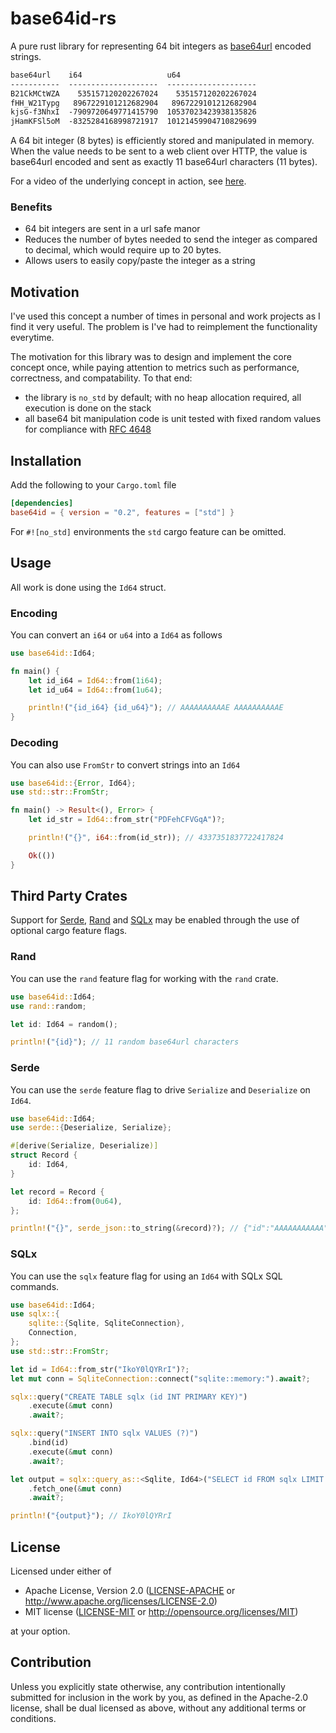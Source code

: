 # base64id-rs
A pure rust library for representing 64 bit integers as [base64url](https://datatracker.ietf.org/doc/html/rfc4648#section-5) encoded strings.
```txt
base64url    i64                   u64
-----------  --------------------  --------------------
B21CkMCtWZA    535157120202267024    535157120202267024
fHH_W21Typg   8967229101212682904   8967229101212682904
kjsG-f3NhxI  -7909720649771415790  10537023423938135826
jHamKFSl5oM  -8325284168998721917  10121459904710829699
```

A 64 bit integer (8 bytes) is efficiently stored and manipulated in memory.
When the value needs to be sent to a web client over HTTP, the value is base64url encoded and sent as exactly 11 base64url characters (11 bytes).

For a video of the underlying concept in action, see [here](https://www.youtube.com/watch?v=gocwRvLhDf8).

### Benefits
- 64 bit integers are sent in a url safe manor
- Reduces the number of bytes needed to send the integer as compared to decimal, which would require up to 20 bytes.
- Allows users to easily copy/paste the integer as a string

## Motivation
I've used this concept a number of times in personal and work projects as I find it very useful.
The problem is I've had to reimplement the functionality everytime.

The motivation for this library was to design and implement the core concept once, while paying attention to metrics such as performance, correctness, and compatability. To that end:
- the library is `no_std` by default; with no heap allocation required, all execution is done on the stack
- all base64 bit manipulation code is unit tested with fixed random values for compliance with [RFC 4648](https://www.rfc-editor.org/rfc/rfc4648)

## Installation
Add the following to your `Cargo.toml` file
```toml
[dependencies]
base64id = { version = "0.2", features = ["std"] }
```

For `#![no_std]` environments the `std` cargo feature can be omitted.

## Usage
All work is done using the `Id64` struct.

### Encoding
You can convert an `i64` or `u64` into a `Id64` as follows
```rust
use base64id::Id64;

fn main() {
    let id_i64 = Id64::from(1i64);
    let id_u64 = Id64::from(1u64);

    println!("{id_i64} {id_u64}"); // AAAAAAAAAAE AAAAAAAAAAE
}
```

### Decoding
You can also use `FromStr` to convert strings into an `Id64`
```rust
use base64id::{Error, Id64};
use std::str::FromStr;

fn main() -> Result<(), Error> {
    let id_str = Id64::from_str("PDFehCFVGqA")?;

    println!("{}", i64::from(id_str)); // 4337351837722417824

    Ok(())
}
```

## Third Party Crates
Support for [Serde](https://serde.rs/), [Rand](https://github.com/rust-random/rand) and [SQLx](https://github.com/launchbadge/sqlx) may be enabled through the use of optional cargo feature flags.

### Rand
You can use the `rand` feature flag for working with the `rand` crate.
```rust
use base64id::Id64;
use rand::random;

let id: Id64 = random();

println!("{id}"); // 11 random base64url characters
```

### Serde
You can use the `serde` feature flag to drive `Serialize` and `Deserialize` on `Id64`.
```rust
use base64id::Id64;
use serde::{Deserialize, Serialize};

#[derive(Serialize, Deserialize)]
struct Record {
    id: Id64,
}

let record = Record {
    id: Id64::from(0u64),
};

println!("{}", serde_json::to_string(&record)?); // {"id":"AAAAAAAAAAA"}
```

### SQLx
You can use the `sqlx` feature flag for using an `Id64` with SQLx SQL commands.
```rust
use base64id::Id64;
use sqlx::{
    sqlite::{Sqlite, SqliteConnection},
    Connection,
};
use std::str::FromStr;

let id = Id64::from_str("IkoY0lQYRrI")?;
let mut conn = SqliteConnection::connect("sqlite::memory:").await?;

sqlx::query("CREATE TABLE sqlx (id INT PRIMARY KEY)")
    .execute(&mut conn)
    .await?;

sqlx::query("INSERT INTO sqlx VALUES (?)")
    .bind(id)
    .execute(&mut conn)
    .await?;

let output = sqlx::query_as::<Sqlite, Id64>("SELECT id FROM sqlx LIMIT 1")
    .fetch_one(&mut conn)
    .await?;

println!("{output}"); // IkoY0lQYRrI
```

## License
Licensed under either of

 * Apache License, Version 2.0
   ([LICENSE-APACHE](LICENSE-APACHE) or http://www.apache.org/licenses/LICENSE-2.0)
 * MIT license
   ([LICENSE-MIT](LICENSE-MIT) or http://opensource.org/licenses/MIT)

at your option.

## Contribution
Unless you explicitly state otherwise, any contribution intentionally submitted
for inclusion in the work by you, as defined in the Apache-2.0 license, shall be
dual licensed as above, without any additional terms or conditions.
